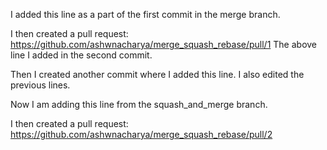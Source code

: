 I added this line as a part of the first commit in the  merge branch.

I then created a pull request:
https://github.com/ashwnacharya/merge_squash_rebase/pull/1
The above line I added in the second commit.

Then I created another commit where I added this line. I also edited the previous lines.

Now I am adding this line from the squash_and_merge branch.

I then created a pull request:
https://github.com/ashwnacharya/merge_squash_rebase/pull/2

